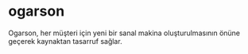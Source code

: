 # ogarson
Ogarson, her müşteri için yeni bir sanal makina oluşturulmasının önüne geçerek kaynaktan tasarruf sağlar.
